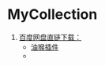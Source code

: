 # MyCollection

1. [百度网盘直链下载：]([https://www.baiduyun.wiki/zh-cn/windows.html#_1-%E5%AE%89%E8%A3%85%E6%95%99%E7%A8%8B](https://www.baiduyun.wiki/zh-cn/windows.html#_1-安装教程))
   * [油猴插件](https://www.crx4chrome.com/crx/755/)
   * 
